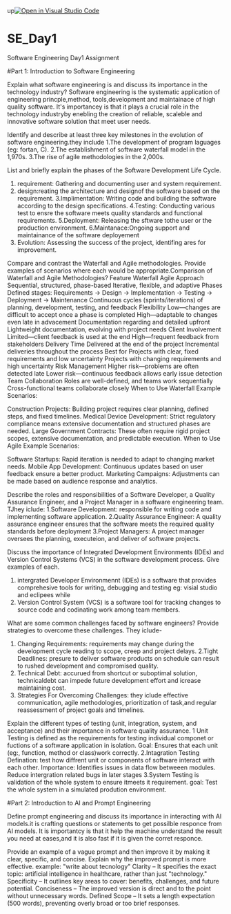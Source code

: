 up[![Open in Visual Studio Code](https://classroom.github.com/assets/open-in-vscode-2e0aaae1b6195c2367325f4f02e2d04e9abb55f0b24a779b69b11b9e10269abc.svg)](https://classroom.github.com/online_ide?assignment_repo_id=18386386&assignment_repo_type=AssignmentRepo)
# SE_Day1
Software Engineering Day1 Assignment

#Part 1: Introduction to Software Engineering

Explain what software engineering is and discuss its importance in the technology industry?
Software engineering is the systematic application of engineering princple,method, tools,development and maintainace of high quality software. It's importancey is that it plays a crucial role in the technology industryby enebling the creation of reliable, scaleble and innovative software solution that meet user needs.


Identify and describe at least three key milestones in the evolution of software engineering.they include
1.The development of program laguages (eg: fortan, C).
2.The establishment of software waterfall model in the 
  1,970s.
3.The rise of agile methodologies in the 2,000s.


List and briefly explain the phases of the Software Development Life Cycle.

1. requirement: Gathering and documenting user and system requirement.
2. design:reating the architecture and designof the software based on the requirement.
3.Implimentation: Writing code and building the software according to the design specifications.
4.Testing: Conducting various test to ensre the software meets quality standards and functional requirements.
5.Deployment: Releasing the sftware tothe user or the production environment.
6.Maintanace:Ongoing support and maintainance of the software deployement
7. Evolution: Assessing the success of the project, identifing ares for improvement.
   

    


Compare and contrast the Waterfall and Agile methodologies. Provide examples of scenarios where each would be appropriate.Comparison of Waterfall and Agile Methodologies?
Feature	Waterfall	Agile
Approach	Sequential, structured, phase-based	Iterative, flexible, and adaptive
Phases	Defined stages: Requirements → Design → Implementation → Testing → Deployment → Maintenance	Continuous cycles (sprints/iterations) of planning, development, testing, and feedback
Flexibility	Low—changes are difficult to accept once a phase is completed	High—adaptable to changes even late in advacement
Documentation regarding and detailed upfront	Lightweight documentation, evolving with project needs
Client Involvement	Limited—client feedback is used at the end	High—frequent feedback from stakeholders
Delivery Time	Delivered at the end of the project	Incremental deliveries throughout the process
Best for	Projects with clear, fixed requirements and low uncertainty	Projects with changing requirements and high uncertainty
Risk Management	Higher risk—problems are often detected late	Lower risk—continuous feedback allows early issue detection
Team Collaboration	Roles are well-defined, and teams work sequentially	Cross-functional teams collaborate closely
When to Use Waterfall
Example Scenarios:

Construction Projects: Building project requires clear planning, defined steps, and fixed timelines.
Medical Device Development: Strict regulatory compliance means extensive documentation and structured phases are needed.
Large Government Contracts: These often require rigid project scopes, extensive documentation, and predictable execution.
When to Use Agile
Example Scenarios:

Software Startups: Rapid iteration is needed to adapt to changing market needs.
Mobile App Development: Continuous updates based on user feedback ensure a better product.
Marketing Campaigns: Adjustments can be made based on audience response and analytics.


Describe the roles and responsibilities of a Software Developer, a Quality Assurance Engineer, and a Project Manager in a software engineering team. TJhey iclude:
1.Software Development: responsible for writing code and implementing software application.
2.Quality Assurance Engineer: A quality assurance engineer ensures that the software meets the required quality standards before deployment
3.Project Managers: A project manager oversees the planning, executeion, and deliver of software projects.


Discuss the importance of Integrated Development Environments (IDEs) and Version Control Systems (VCS) in the software development process. Give examples of each.
1. intergrated Developer Environmennt (IDEs) is a software that provides comprehesive tools for writing, debugging and testing eg: visial studio and eclipees while
2. Version Control System (VCS) is a software tool for tracking changes to source code and codinating work among team members.

What are some common challenges faced by software engineers? Provide strategies to overcome these challenges. They iclude-
1. Changing Requirements: requirements may  change during the development cycle reading to scope, creep and project delays.
2.Tight Deadlines: presure to deliver software products on schedule can result to rushed development and compromised quality.
3. Technical Debt: accurued from shortcut or suboptimal solution, technicaldebt can impede future development effort and icrease maintaining cost.
4. Strategies For Overcoming  Challenges: they iclude effective communication, agile methodologies, prioritization of task,and regular reassessment of project goals and timelines. 

Explain the different types of testing (unit, integration, system, and acceptance) and their importance in software quality assurance.
1 Unit Testing is defined as the requirements for testing individual componet or fuctions of a software application in isolation.
Goal: Ensures that each unit (eg:, function, method or class)work correctly.
2.Intagration Testing
Defination: test how diffrent unit or components of software interact with each other.
Importance: Identifies issues in data flow betweeen modules.
            Reduce intergration related bugs in later stages
3.System Testing is validation of the whole system to ensure itmeets it requirement.
goal: Test the whole system in a simulated prodution environment.


            


#Part 2: Introduction to AI and Prompt Engineering


Define prompt engineering and discuss its importance in interacting with AI models.it is crafting questions or statements to get possilble responce from AI models. It is importantcy is that it help the machine understand the result you need at eases,and it is also fast if it is given the corret responce. 



Provide an example of a vague prompt and then improve it by making it clear, specific, and concise. Explain why the improved prompt is more effective. 
example: "write about tecnology"
Clarity – It specifies the exact topic: artificial intelligence in healthcare, rather than just "technology."
Specificity – It outlines key areas to cover: benefits, challenges, and future potential.
Conciseness – The improved version is direct and to the point without unnecessary words.
Defined Scope – It sets a length expectation (500 words), preventing overly broad or too brief responses.
                                            


